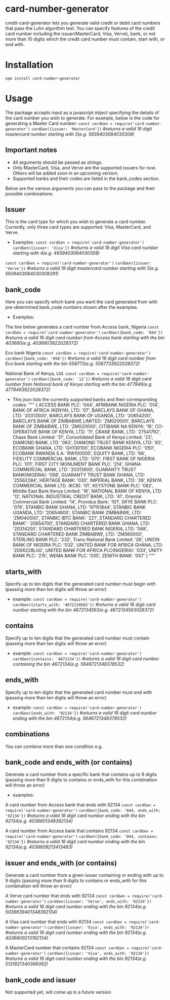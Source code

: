 # card-number-generator
credit-card-generator lets you generate valid credit or debit card numbers that pass the Luhn algorithm test. You can specify features of the credit card number including the issuer(MasterCard, Visa, Verve), bank, or not more than 10 digits which the credit card number must contain, start with, or end with. 

# Installation
`npm install card-number-generator`

# Usage
The package accepts input as a javascript object specifying the details of the card number you wish to generate. For example, below is the code for generating a Master Card number:
`const cardGen = require('card-number-generator')`
`cardGen({issuer: 'MasterCard'})` _#returns a valid 16 digit mastercard number starting with 5(e.g. 5939403084030308)_

## Important notes
- All arguments should be passed as strings.
- Only MasterCard, Visa, and Verve are the supported issuers for now. Others will be added soon in an upcoming version.
- Supported banks and their codes are listed in the bank_codes section.

Below are the various arguments you can pass to the package and their possible combinations:

## Issuer
This is the card type for which you wish to generate a card number. Currently, only three card types are supported: Visa, MasterCard, and Verve.
- Examples:
`const cardGen = require('card-number-generator')`
`cardGen({issuer: 'Visa'})` _#returns a valid 16 digit Visa card number starting with 4(e.g. 4939403084030308)_

`const cardGen = require('card-number-generator')`
`cardGen({issuer: 'Verve'})` _#returns a valid 19 digit mastercard number starting with 5(e.g. 5939403084030308291)_

## bank_code
Here you can specify which bank you want the card generated from with pre-determined bank_code numbers shown after the examples.
- Examples:

The line below generates a card number from Access bank, Nigeria
`const cardGen = require('card-number-generator')`
`cardGen({bank_code: '044'})` _#returns a valid 16 digit card number from Access bank starting with the bin 403660(e.g. 4036603922028372)_

Eco bank Nigeria
`const cardGen = require('card-number-generator')`
`cardGen({bank_code: '050'})` _#returns a valid 16 digit card number from Eco bank starting with the bin 558773(e.g. 5587733922028372)_

National Bank of Kenya, Ltd.
`const cardGen = require('card-number-generator')`
`cardGen({bank_code: '12'})` _#returns a valid 16 digit card number from National bank of Kenya starting with the bin 477949(e.g. 4779493922028372)_

- This json lists the currently supported banks and their corresponding codes:
"""
{
 ACCESS BANK PLC: '044',
 AFRIBANK NIGERIA PLC: '014',
 BANK OF AFRICA (KENYA), LTD: '07',
 BARCLAYS BANK OF GHANA, LTD: '20313500',
 BARCLAYS BANK OF UGANDA, LTD: '20654200',
 BARCLAYS BANK OF ZIMBABWE LIMITED: 'ZM020000',
 BARCLAYS BANK OF ZIMBABWE, LTD: 'ZM020000',
 CITIBANK NA KENYA: '16',
 CO-OPERATIVE BANK OF KENYA, LTD: '11',
 CRANE BANK, LTD: '27541792',
 Chase Bank Limited: '31',
 Consolidated Bank of Kenya Limited: '23',
 DIAMOND BANK, LTD: '063',
 DIAMOND TRUST BANK KENYA, LTD: '63',
 ECOBANK GHANA, LTD: 'GH130100',
 ECOBANK NIGERIA PLC: '050',
 ECOBANK RWANDA S.A: 'RW100000',
 EQUITY BANK, LTD: '68',
 FIDELITY COMMERCIAL BANK, LTD: '070',
 FIRST BANK OF NIGERIA PLC: '011',
 FIRST CITY MONUMENT BANK PLC: '214',
 GHANA COMMERCIAL BANK, LTD: '20313600',
 GUARANTY TRUST BANK(NIGERIA): '058',
 GUARANTY TRUST BANK GHANA, LTD: '25562284',
 HERITAGE BANK: '030',
 IMPERIAL BANK, LTD: '39',
 KENYA COMMERCIAL BANK LTD. (KCB): '01',
 KEYSTONE BANK PLC: '082',
 Middle East Bank Kenya Limited: '18',
 NATIONAL BANK OF KENYA, LTD: '12',
 NATIONAL INDUSTRIAL CREDIT BANK, LTD: '41',
 Oriental Commercial Bank Limited: '14',
 Providus Bank: '101',
 SKYE BANK PLC: '076',
 STANBIC BANK GHANA, LTD: '97151844',
 STANBIC BANK UGANDA, LTD: '20654600',
 STANBIC BANK ZIMBABWE, LTD: 'ZM040000',
 STANBIC IBTC BANK: '221',
 STANDARD CHARTERED BANK': '20654700',
 STANDARD CHARTERED BANK GHANA, LTD: '20314200',
 STANDARD CHARTERED BANK NIGERIA, LTD: '068',
 STANDARD CHARTERED BANK ZIMBABWE, LTD: 'ZM060000',
 STERLING BANK PLC: '232',
 Trans-National Bank Limited: '26',
 UNION BANK OF NIGERIA PLC: '032',
 UNITED BANK FOR AFRICA GHANA, LTD: '2006228LG0',
 UNITED BANK FOR AFRICA PLC(NIGERIA): '033',
 UNITY BANK PLC: '215',
 WEMA BANK PLC: '035',
 ZENITH BANK: '057'
 }
"""

## starts_with
Specify up to ten digits that the generated card number must begin with (passing more than ten digits will throw an error)
- example:
`const cardGen = require('card-number-generator')`
`cardGen({starts_with: '4672134563'})` _#returns a valid 16 digit card number starting with the bin 4672134563(e.g. 4672134563028372)_

## contains
Specify up to ten digits that the generated card number must contain (passing more than ten digits will throw an error)
- example:
`const cardGen = require('card-number-generator')`
`cardGen({contains: '4672134'})` _#returns a valid 16 digit card number containing the bin 4672134(e.g. 5646721348378532)_

## ends_with
Specify up to ten digits that the generated card number must end with (passing more than ten digits will throw an error)
- example:
`const cardGen = require('card-number-generator')`
`cardGen({ends_with: '92134'})` _#returns a valid 16 digit card number ending with the bin 4672134(e.g. 5646721348378532)_

## combinations
You can combine more than one condition e.g.

## bank_code and ends_with (or contains)
Generate a card number from a specific bank that contains up to 9 digits (passing more than 9 digits to contains or ends_with for this combination will throw an error)

- examples: 

A card number from Access bank that ends with 92134
`const cardGen = require('card-number-generator')`
`cardGen({bank_code: '044, ends_with: '92134'})` _#returns a valid 16 digit card number ending with the bin 92134(e.g. 4036601348392134)_

A card number from Access bank that contains 92134
`const cardGen = require('card-number-generator')`
`cardGen({bank_code: '044, contains: '92134'})` _#returns a valid 16 digit card number ending with the bin 92134(e.g. 4036609213413483)_

## issuer and ends_with (or contains)
Generate a card number from a given issuer containing or ending with up to 9 digits (passing more than 9 digits to contains or ends_with for this combination will throw an error)

A Verve card number that ends with 92134
`const cardGen = require('card-number-generator')`
`cardGen({issuer: 'Verve', ends_with: '92134'})` _#returns a valid 16 digit card number ending with the bin 92134(e.g. 5036639401348392134)_

A Visa card number that ends with 92134
`const cardGen = require('card-number-generator')`
`cardGen({issuer: 'Visa', ends_with: '92134'})` _#returns a valid 16 digit card number ending with the bin 92134(e.g. 4036609213192134)_

A MasterCard number that contains 92134
`const cardGen = require('card-number-generator')`
`cardGen({issuer: 'Visa', ends_with: '92134'})` _#returns a valid 16 digit card number ending with the bin 92134(e.g. 5131921340366092)_

## bank_code and issuer
Not supported yet, will come up in a future version